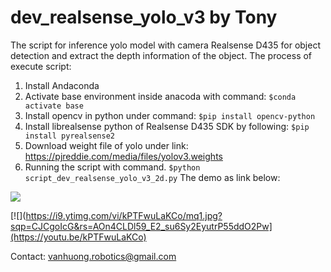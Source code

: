 # dev_realsense_yolo_v3 by Tony 
The script for inference yolo model with camera Realsense D435 for object detection and extract the depth information of the object. 
The process of execute script: 
1. Install Andaconda 
2. Activate base environment inside anacoda with command:
`$conda activate base`
3. Install opencv in python under command:
`$pip install opencv-python`
4. Install librealsense python of Realsense D435 SDK by following:
`$pip install pyrealsense2`
5. Download weight file of yolo under link:  https://pjreddie.com/media/files/yolov3.weights 
6. Running the script with command.
`$python script_dev_realsense_yolo_v3_2d.py`
The demo as link below:

[![](https://i9.ytimg.com/vi/gEab40Y46TM/mq3.jpg?sqp=CLiboIcG&rs=AOn4CLAd0wEvZvz8kGOsV-AJNh8Gk2ff5Q)](https://www.youtube.com/watch?v=gEab40Y46TM)

[![](https://i9.ytimg.com/vi/kPTFwuLaKCo/mq1.jpg?sqp=CJCgoIcG&rs=AOn4CLDl59_E2_su6Sy2EyutrP55ddO2Pw](https://youtu.be/kPTFwuLaKCo)

Contact: vanhuong.robotics@gmail.com
